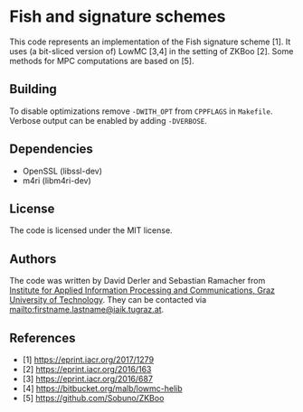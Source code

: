 Fish and signature schemes
==========================

This code represents an implementation of the Fish signature scheme [1]. It uses
(a bit-sliced version of) LowMC [3,4] in the setting of ZKBoo [2]. Some methods
for MPC computations are based on [5].

Building
--------

To disable optimizations remove `-DWITH_OPT` from `CPPFLAGS` in `Makefile`.
Verbose output can be enabled by adding `-DVERBOSE`.

Dependencies
------------

* OpenSSL (libssl-dev)
* m4ri (libm4ri-dev)

License
-------

The code is licensed under the MIT license.

Authors
-------

The code was written by David Derler and Sebastian Ramacher from [Institute for
Applied Information Processing and Communications, Graz University of
Technology](https://www.iaik.tugraz.at). They can be contacted via
<mailto:firstname.lastname@iaik.tugraz.at>.

References
----------

* [1] https://eprint.iacr.org/2017/1279
* [2] https://eprint.iacr.org/2016/163
* [3] https://eprint.iacr.org/2016/687
* [4] https://bitbucket.org/malb/lowmc-helib
* [5] https://github.com/Sobuno/ZKBoo
